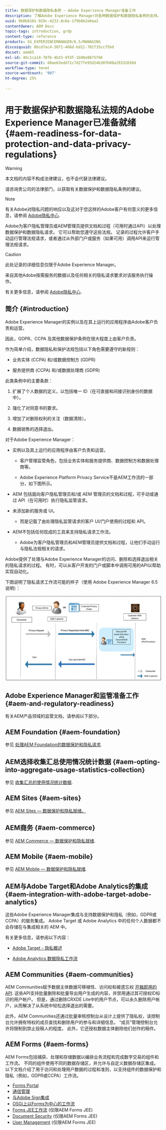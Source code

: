 ```yaml
---
title: 数据保护和数据隐私条例 — Adobe Experience Manager准备工作
description: 了解Adobe Experience Manager对各种数据保护和数据隐私条例的支持。 其中包括欧盟通用数据保护条例(GDPR)、加州消费者隐私法案以及如何在实施新的AEM项目时实现合规性。
uuid: 9b0b8101-929c-4232-8c6e-1f9b8b2e0aa2
contentOwner: AEM Docs
topic-tags: introduction, grdp
content-type: reference
products: SG_EXPERIENCEMANAGER/6.5/MANAGING
discoiquuid: 0bcd7ac4-3071-466d-bd11-701f35ccf5bd
docset: aem65
exl-id: 46c1ca14-78f6-4b33-9fdf-1b90a9875f66
source-git-commit: d8ae63edd71c7d27fe93d24b30fb00a29332658d
workflow-type: tm+mt
source-wordcount: '907'
ht-degree: 25%

---
```


# 用于数据保护和数据隐私法规的Adobe Experience Manager已准备就绪 {#aem-readiness-for-data-protection-and-data-privacy-regulations}

>[!WARNING]
>
>本文档的内容不构成法律建议，也不会代替法律建议。
>
>请咨询贵公司的法律部门，以获取有关数据保护和数据隐私条例的建议。

>[!NOTE]
>
>有关Adobe对隐私问题的响应以及这对于您这样的Adobe客户有何意义的更多信息，请参阅 [Adobe隐私中心](https://www.adobe.com/cn/privacy.html).

Adobe为客户隐私管理员或AEM管理员提供文档和过程（可用时通过API）以处理数据保护和数据隐私请求。 它可以帮助您遵守这些法规。 记录的过程允许客户手动运行管理法规请求，或者通过从外部门户或服务（如果可用）调用API来运行管理法规请求。

>[!CAUTION]
>
>此处记录的详细信息仅限于Adobe Experience Manager。
>
>来自其他Adobe按需服务的数据以及任何相关的隐私请求要求对该服务执行操作。
>
>有关更多信息，请参阅 [Adobe隐私中心](https://www.adobe.com/cn/privacy.html).

## 简介 {#introduction}

Adobe Experience Manager的实例以及在其上运行的应用程序由Adobe客户负责和运营。

因此，GDPR、CCPA 及其他数据保护条例在很大程度上由客户负责。

作为简单介绍，数据隐私和保护法规包括以下角色需要遵守的新规则：

* 业务实体 (CCPA) 和/或数据控制方 (GDPR)

* 服务提供商 (CCPA) 和/或数据处理商 (GDPR)

此类条例中的主要条款：

1. 扩展了个人数据的定义，以包括唯一 ID（在可直接和间接识别身份的数据中）。

2. 强化了对同意书的要求。

3. 增加了对删除权利的关注（数据清除）。

4. 数据销售的选择退出。

对于Adobe Experience Manager：

* 实例以及其上运行的应用程序由客户负责和运营。

   * 客户管理监管角色，包括业务实体和服务提供商、数据控制方和数据处理商等。

   * Adobe Experience Platform Privacy Service不是AEM工作流的一部分，如下图所示。

* AEM 包括面向客户隐私管理员和/或 AEM 管理员的文档和过程，可手动或通过 API（在可用时）执行隐私监管请求。

* 未添加新的服务或 UI。

   * 而是记载了由处理隐私监管请求的客户 UI/门户使用的过程和 API。

* AEM不包括任何现成的工具来支持隐私请求工作流。

   * Adobe为客户隐私管理员和AEM管理员提供文档和过程，让他们手动运行与隐私法规相关的请求。

Adobe提供了处理与Adobe Experience Manager的访问、删除和选择退出相关的隐私请求的过程。 有时，可以从客户开发的门户或脚本中调用可用的API以帮助实现自动化。

下图说明了隐私请求工作流可能的样子（使用 Adobe Experience Manager 6.5 说明）：

![数据保护和隐私](assets/data-protection-and-privacy-01.png)

## Adobe Experience Manager和监管准备工作 {#aem-and-regulatory-readiness}

有关AEM产品领域的监管文档，请参阅以下部分。

## AEM Foundation {#aem-foundation}

参见 [处理AEM Foundation的数据保护和隐私请求](/help/sites-administering/handling-gdpr-requests-for-aem-platform.md).

## AEM选择收集汇总使用情况统计数据 {#aem-opting-into-aggregate-usage-statistics-collection}

参见 [收集汇总的使用情况统计数据](/help/sites-deploying/opt-in-aggregated-usage-statistics.md).

## AEM Sites {#aem-sites}

参见 [AEM Sites — 数据保护和隐私就绪。](/help/sites-administering/gdpr-compliance-sites.md)

## AEM商务 {#aem-commerce}

参见 [AEM Commerce — 数据保护和隐私就绪](/help/sites-administering/gdpr-compliance-commerce.md).

## AEM Mobile {#aem-mobile}

参见 [AEM Mobile — 数据保护和隐私就绪](/help/mobile/aem-mobile-gdpr-compliance.md).

## AEM与Adobe Target和Adobe Analytics的集成 {#aem-integration-with-adobe-target-adobe-analytics}

这些Adobe Experience Manager集成与支持数据保护和隐私（例如，GDPR或CCPA）的服务集成。 Adobe Target 或 Adobe Analytics 中的任何个人数据都不会存储在与集成相关的 AEM 中。


有关更多信息，请参阅以下内容：

* [Adobe Target - 隐私概述](https://developer.adobe.com/target/before-implement/privacy/cmp-privacy-and-general-data-protection-regulation/?lang=en)

* [Adobe Analytics 数据隐私工作流](https://experienceleague.adobe.com/docs/analytics/admin/admin-tools/data-governance/an-gdpr-workflow.html)

## AEM Communities {#aem-communities}

AEM Communities赋予数据主体数据可移植性、访问权和被遗忘权 [开箱即用的API](/help/communities/user-ugc-management-service.md). 这些API支持批量删除和批量导出用户生成的内容，并禁用通过其可授权ID标识的用户帐户。 但是，通过删除CRXDE Lite中的用户节点，可以永久删除用户帐户，从而解决了从系统中轻松选择退出的需要。

此外，AEM Communities还通过批量审核控制台从设计上提供了隐私权，该控制台允许拥有特权的成员查找和删除用户的参与和详细信息。 “成员”管理控制台允许将限制到禁止投稿人的程度。 此外，它还授权数据主体删除他们创作的稿件。

## AEM Forms {#aem-forms}

AEM Forms包括捕获、处理和存储数据以编排业务流程和完成数字交易的组件和工作流。 不同的组件使用不同的数据存储区，并允许与自定义数据存储区集成。 以下文档介绍了用于访问和处理用户数据的过程和准则，以支持组件的数据保护和隐私（例如，GDPR或CCPA）工作流。

* [Forms Portal](/help/forms/using/forms-portal-handling-user-data.md)
* [通信管理](/help/forms/using/correspondence-management-handling-user-data.md)
* [与Adobe Sign集成](/help/forms/using/integration-adobe-sign-handling-user-data.md)
* [OSGi上以Forms为中心的工作流](/help/forms/using/forms-workflow-osgi-handling-user-data.md)
* [Forms JEE工作流](/help/forms/using/forms-workflow-jee-handling-user-data.md) (仅限AEM Forms JEE)
* [Document Security](/help/forms/using/document-security-handling-user-data.md) (仅限AEM Forms JEE)
* [User Management](/help/forms/using/user-management-handling-user-data.md) (仅限AEM Forms JEE)
